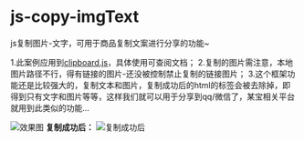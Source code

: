 # js-copy-imgText
js复制图片-文字，可用于商品复制文案进行分享的功能~ 

1.此案例应用到[clipboard.js][1]，具体使用可查阅文档；
2.复制的图片需注意，本地图片路径不行，得有链接的图片-还没被控制禁止复制的链接图片；
3.这个框架功能还是比较强大的，复制文本和图片，复制成功后的html的标签会被去除掉，即得到只有文字和图片等等，这样我们就可以用于分享到qq/微信了，某宝相关平台就用到此类似的功能...

![效果图][2]
**复制成功后：**
![复制成功后][3]


  [1]: https://github.com/zenorocha/clipboard.js
  [2]: https://img-blog.csdnimg.cn/20190426133944451.png
  [3]: https://img-blog.csdnimg.cn/20190426134101429.png